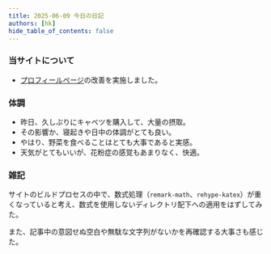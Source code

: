 ```yaml
---
title: 2025-06-09 今日の日記
authors: [hk]
hide_table_of_contents: false
---
```


### 当サイトについて
- [プロフィールページ](/profile)の改善を実施しました。


### 体調
- 昨日、久しぶりにキャベツを購入して、大量の摂取。
- その影響か、寝起きや日中の体調がとても良い。
- やはり、野菜を食べることはとても大事であると実感。
- 天気がとてもいいが、花粉症の感覚もあまりなく、快適。


<!-- truncate -->


### 雑記

サイトのビルドプロセスの中で、数式処理（`remark-math`、`rehype-katex`）が重くなっていると考え、数式を使用しないディレクトリ配下への適用をはずしてみた。

また、記事中の意図せぬ空白や無駄な文字列がないかを再確認する大事さも感じた。